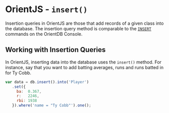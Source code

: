# OrientJS - `insert()`

Insertion queries in OrientJS are those that add records of a given class into the database.  The insertion query method is comparable to the [`INSERT`](SQL-Insert.md) commands on the OrientDB Console.

## Working with Insertion Queries

In OrientJS, inserting data into the database uses the `insert()` method.  For instance, say that you want to add batting averages, runs and runs batted in for Ty Cobb.


```js
var data = db.insert().into('Player')
   .set({
     ba:  0.367,
     r:   2246,
     rbi: 1938
   }).where('name = "Ty Cobb"').one();
```

